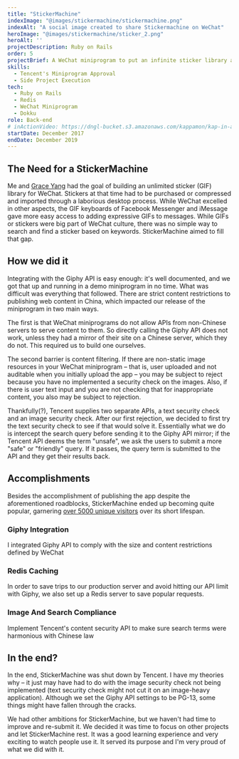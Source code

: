 ```yaml
---
title: "StickerMachine"
indexImage: "@images/stickermachine/stickermachine.png"
indexAlt: "A social image created to share Stickermachine on WeChat"
heroImage: "@images/stickermachine/sticker_2.png"
heroAlt: ''
projectDescription: Ruby on Rails 
order: 5
projectBrief: A WeChat miniprogram to put an infinite sticker library at your fingertips
skills: 
  - Tencent's Miniprogram Approval
  - Side Project Execution
tech:
  - Ruby on Rails
  - Redis
  - WeChat Miniprogram
  - Dokku
role: Back-end
# inActionVideo: https://dngl-bucket.s3.amazonaws.com/kappamon/kap-in-action.mp4
startDate: December 2017 
endDate: December 2019
---
```

## The Need for a StickerMachine
Me and [Grace Yang](https://thegraceyang.com) had the goal of building an unlimited sticker (GIF) library for WeChat. Stickers at that time had to be purchased or compressed and imported through a laborious desktop process. While WeChat excelled in other aspects, the GIF keyboards of Facebook Messenger and iMessage gave more easy access to adding expressive GIFs to messages. While GIFs or stickers were big part of WeChat culture, there was no simple way to search and find a sticker based on keywords. StickerMachine aimed to fill that gap.

## How we did it
Integrating with the Giphy API is easy enough: it's well documented, and we got that up and running in a demo miniprogram in no time. What was difficult was everything that followed. There are strict content restrictions to publishing web content in China, which impacted our release of the miniprogram in two main ways.

The first is that WeChat miniprograms do not allow APIs from non-Chinese servers to serve content to them. So directly calling the Giphy API does not work, unless they had a mirror of their site on a Chinese server, which they do not. This required us to build one ourselves.

The second barrier is content filtering. If there are non-static image resources in your WeChat miniprogram – that is, user uploaded and not auditable when you initially upload the app – you may be subject to reject because you have no implemented a security check on the images. Also, if there is user text input and you are not checking that for inappropriate content, you also may be subject to rejection. 

Thankfully(?), Tencent supplies two separate APIs, a text security check and an image security check. After our first rejection, we decided to first try the text security check to see if that would solve it. Essentially what we do is intercept the search query before sending it to the Giphy API mirror; if the Tencent API deems the term "unsafe", we ask the users to submit a more "safe" or "friendly" query. If it passes, the query term is submitted to the API and they get their results back.

## Accomplishments

Besides the accomplishment of publishing the app despite the aforementioned roadblocks, StickerMachine ended up becoming quite popular, garnering [over 5000 unique visitors](https://www.linkedin.com/pulse/wechat-mini-program-sticker-machine-surpasses-5000-unique-grace-yang/) over its short lifespan. 

### Giphy Integration
I integrated Giphy API to comply with the size and content restrictions defined by WeChat

### Redis Caching
In order to save trips to our production server and avoid hitting our API limit with Giphy, we also set up a Redis server to save popular requests.

### Image And Search Compliance
Implement Tencent's content security API to make sure search terms were harmonious with Chinese law  

## In the end?

In the end, StickerMachine was shut down by Tencent. I have my theories why – it just may have had to do with the image security check not being implemented (text security check might not cut it on an image-heavy application). Although we set the Giphy API settings to be PG-13, some things might have fallen through the cracks. 

We had other ambitions for StickerMachine, but we haven't had time to improve and re-submit it. We decided it was time to focus on other projects and let StickerMachine rest. It was a good learning experience and very exciting to watch people use it. It served its purpose and I'm very proud of what we did with it.